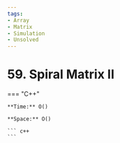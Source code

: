 ```yaml
---
tags:
- Array
- Matrix
- Simulation
- Unsolved
---
```



# 59. Spiral Matrix II

=== "C++"

    **Time:** O()

    **Space:** O()

    ``` c++
    ```